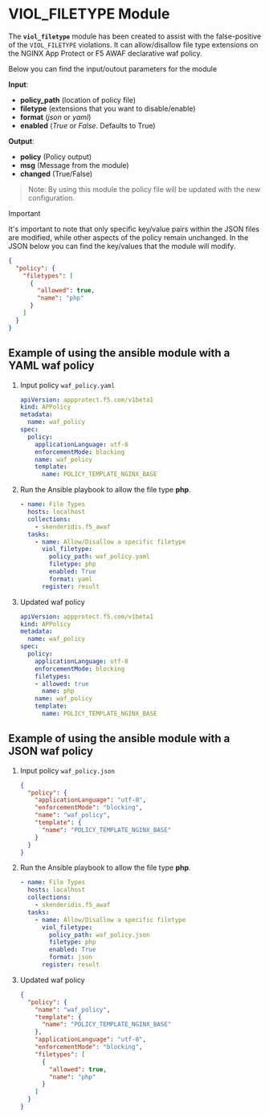 # VIOL_FILETYPE Module

The **`viol_filetype`** module has been created to assist with the false-positive of the `VIOL_FILETYPE` violations. It can allow/disallow file type extensions on the NGINX App Protect or F5 AWAF declarative waf policy.

Below you can find the input/outout parameters for the module

**Input**:
- **policy_path** (location of policy file)
- **filetype** (extensions that you want to disable/enable)
- **format** (*json* or *yaml*)
- **enabled** (*True* or *False*. Defaults to True)

**Output**:
- **policy** (Policy output)
- **msg** (Message from the module)
- **changed** (True/False)

> Note: By using this module the policy file will be updated with the new configuration.

> [!IMPORTANT] 
It's important to note that only specific key/value pairs within the JSON files are modified, while other aspects of the policy remain unchanged.
In the JSON below you can find the key/values that the module will modify.

```json
{
  "policy": {
    "filetypes": [
      {
        "allowed": true,
        "name": "php"
      }
    ]
  }
}
```

## Example of using the ansible module with a YAML waf policy
1. Input policy `waf_policy.yaml` 
    ```yaml
    apiVersion: appprotect.f5.com/v1beta1
    kind: APPolicy
    metadata:
      name: waf_policy
    spec:
      policy:
        applicationLanguage: utf-8
        enforcementMode: blocking
        name: waf_policy
        template:
          name: POLICY_TEMPLATE_NGINX_BASE
    ```

2. Run the Ansible playbook to allow the file type **php**.
    ```yaml
    - name: File Types
      hosts: localhost
      collections:
        - skenderidis.f5_awaf         
      tasks:
        - name: Allow/Disallow a specific filetype
          viol_filetype:
            policy_path: waf_policy.yaml
            filetype: php
            enabled: True
            format: yaml
          register: result
    ```

3. Updated waf policy
    ```yaml
    apiVersion: appprotect.f5.com/v1beta1
    kind: APPolicy
    metadata:
      name: waf_policy
    spec:
      policy:
        applicationLanguage: utf-8
        enforcementMode: blocking
        filetypes:
        - allowed: true
          name: php
        name: waf_policy
        template:
          name: POLICY_TEMPLATE_NGINX_BASE
    ```

## Example of using the ansible module with a JSON waf policy
1. Input policy `waf_policy.json`
    ```json
    {
      "policy": {
        "applicationLanguage": "utf-8",
        "enforcementMode": "blocking",
        "name": "waf_policy",
        "template": {
          "name": "POLICY_TEMPLATE_NGINX_BASE"
        }
      }
    }
    ```

2. Run the Ansible playbook to allow the file type **php**.
    ```yaml
    - name: File Types
      hosts: localhost
      collections:
        - skenderidis.f5_awaf      
      tasks:
        - name: Allow/Disallow a specific filetype
          viol_filetype:
            policy_path: waf_policy.json
            filetype: php
            enabled: True
            format: json
          register: result
    ```

3. Updated waf policy
    ```json
    {
      "policy": {
        "name": "waf_policy",
        "template": {
          "name": "POLICY_TEMPLATE_NGINX_BASE"
        },
        "applicationLanguage": "utf-8",
        "enforcementMode": "blocking",
        "filetypes": [
          {
            "allowed": true,
            "name": "php"
          }
        ]
      }
    }
    ```




